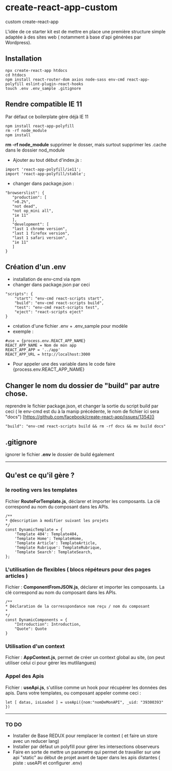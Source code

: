 # create-react-app-custom
custom create-react-app 


L'idée de ce starter kit est de mettre en place une première structure simple adaptée à des sites web ( notamment à base d'api générées par Wordpress).


## Installation

```
npx create-react-app htdocs
cd htdocs
npm install react-router-dom axios node-sass env-cmd react-app-polyfill eslint-plugin-react-hooks
touch .env .env_sample .gitignore

```


## Rendre compatible IE 11

Par défaut ce boilerplate gère déjà IE 11

```
npm install react-app-polyfill
rm -rf node_module
npm install 
```
**rm -rf node_module** supprimer le dosser, mais surtout supprimer les .cache dans le dossier nod_module

- Ajouter au tout début d'index.js :  
```
import 'react-app-polyfill/ie11';
import 'react-app-polyfill/stable';
```

- changer dans package.json : 
 ```
"browserslist": {
	"production": [
	">0.2%",
	"not dead",
	"not op_mini all",
	"ie 11"
	],
	"development": [
	"last 1 chrome version",
	"last 1 firefox version",
	"last 1 safari version",
	"ie 11"
	]
}
```


## Création d'un .env
- installation de env-cmd via npm
- changer dans package.json par ceci 
```
"scripts": {
	"start": "env-cmd react-scripts start",
	"build": "env-cmd react-scripts build",
	"test": "env-cmd react-scripts test",
	"eject": "react-scripts eject"
}
```
- création d'une fichier .env + .env_sample pour modèle
- exemple : 
```
#use = {process.env.REACT_APP_NAME}
REACT_APP_NAME = Nom de mon app
REACT_APP_APP = '../app'
REACT_APP_URL = http://localhost:3000
```

- Pour appeler une des variable dans le code faire {process.env.REACT_APP_NAME}


## Changer le nom du dossier de "build" par autre chose.

reprendre le fichier package.json, et changer la sortie du script build par ceci ( le env-cmd est du à la manip précédente, le nom de fichier ici sera "docs") [https://github.com/facebook/create-react-app/issues/1354]()

```
"build": "env-cmd react-scripts build && rm -rf docs && mv build docs"
```

## .gitignore
ignorer le fichier **.env** le dossier de build également


---

## Qu'est ce qu'il gère ? 
	
### le rooting vers les templates 

Fichier **RouteForTemplate.js**, déclarer et importer les composants. La clé correspond au nom du composant dans les APIs.

	/**
	* @description à modifier suivant les projets
	*/
	const DynamicTemplate = {
		'Template 404': Template404,
		'Template Home': TemplateHome,
		'Template Article': TemplateArticle,
		'Template Rubrique': TemplateRubrique,
		'Template Search': TemplateSearch,
	};

### L'utilisation de flexibles ( blocs répéteurs pour des pages articles )

Fichier : **ComponentFromJSON.js**, déclarer et importer les composants. La clé correspond au nom du composant dans les APIs.

	/**
	* Déclaration de la corresspondance nom reçu / nom du composant
	* 
	*/
	const DynamicComponents = {
		"Introduction": Introduction,
		"Quote": Quote
	}

### Utilisation d'un context

Fichier : **AppContext.js**, permet de créer un context global au site, (on peut utiliser celui ci pour gérer les mutlilangues)


### Appel des Apis

Fichier : **useApi.js**, s'utilise comme un hook pour récupérer les données des apis. Dans votre templates, ou composant appeler comme ceci : 

	let [ datas, isLoaded ] = useApi({nom:"nomDeMonAPI", _uid: "39300393" })

---


### TO DO

 - Installer de Base REDUX pour remplacer le context ( et faire un store avec un reducer lang)
 - Installer par défaut un polyfill pour gérer les intersections observeurs
 - Faire en sorte de mettre un parametre qui permet de travailler sur une api "static" au début de projet avant de taper dans les apis distantes ( piste : useAPI et configurer .env)

